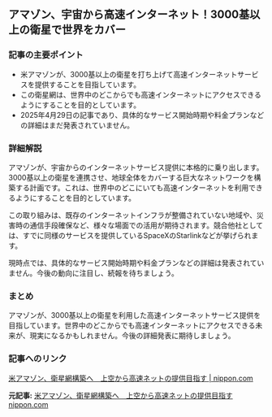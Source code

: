 ## アマゾン、宇宙から高速インターネット！3000基以上の衛星で世界をカバー

### 記事の主要ポイント

* 米アマゾンが、3000基以上の衛星を打ち上げて高速インターネットサービスを提供することを目指しています。
* この衛星網は、世界中のどこからでも高速インターネットにアクセスできるようにすることを目的としています。
* 2025年4月29日の記事であり、具体的なサービス開始時期や料金プランなどの詳細はまだ発表されていません。

### 詳細解説

アマゾンが、宇宙からのインターネットサービス提供に本格的に乗り出します。3000基以上の衛星を連携させ、地球全体をカバーする巨大なネットワークを構築する計画です。これは、世界中のどこにいても高速インターネットを利用できるようにすることを目的としています。

この取り組みは、既存のインターネットインフラが整備されていない地域や、災害時の通信手段確保など、様々な場面での活用が期待されます。競合他社としては、すでに同様のサービスを提供しているSpaceXのStarlinkなどが挙げられます。

現時点では、具体的なサービス開始時期や料金プランなどの詳細は発表されていません。今後の動向に注目し、続報を待ちましょう。

### まとめ

アマゾンが、3000基以上の衛星を利用した高速インターネットサービス提供を目指しています。世界中のどこからでも高速インターネットにアクセスできる未来が、現実になるかもしれません。今後の詳細発表に期待しましょう。

### 記事へのリンク

[米アマゾン、衛星網構築へ　上空から高速ネットの提供目指す | nippon.com](https://www.nippon.com/ja/news/g03999/)


**元記事:** [米アマゾン、衛星網構築へ　上空から高速ネットの提供目指す nippon.com](https://www.nippon.com/ja/news/kd1289833450900472771/)